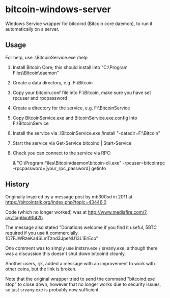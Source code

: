 # bitcoin-windows-server

Windows Service wrapper for bitcoind (Bitcoin core daemon), to run it automatically on a server.


## Usage

For help, use .\BitcoinService.exe /help

1. Install Bitcoin Core; this should install into "C:\Program Files\Bitcoin\daemon"
2. Create a data directory, e.g. F:\Bitcoin
3. Copy your bitcoin.conf file into F:\Bitcoin, make sure you have set rpcuser and rpcpassword
4. Create a directory for the service, e.g. F:\BitcoinService
5. Copy BitcoinService.exe and BitcoinService.exe.config into F:\BitcoinService
6. Install the service via .\BitcoinService.exe /install "-datadir=F:\Bitcoin"
7. Start the service via Get-Service bitcoind | Start-Service
8. Check you can connect to the service via RPC:

   & "C:\Program Files\Bitcoin\daemon\bitcoin-cli.exe" -rpcuser=bitcoinrpc -rpcpassword=[your_rpc_password] getinfo 


## History

Originally inspired by a message post by mb300sd in 2011 at https://bitcointalk.org/index.php?topic=43446.0

Code (which no longer worked) was at http://www.mediafire.com/?cyy1lqp6xo9042h

The message also stated "Donations welcome if you find it useful, 5BTC required if you use it commercially. 1D7FJWRzeKa4SLmTznd3JpeNU13L1ErEco"

One comment was to simply use instsrv.exe / srvany.exe, although there was a discussion this doesn't shut down bitcoind cleanly.

Another users, rjk, added a message with an improvement to work with other coins, but the link is broken.

Note that the original wrapper tried to send the command "bitcoind.exe stop" to close down, however that no longer works due to security issues, so just srvany.exe is probably now sufficient.
